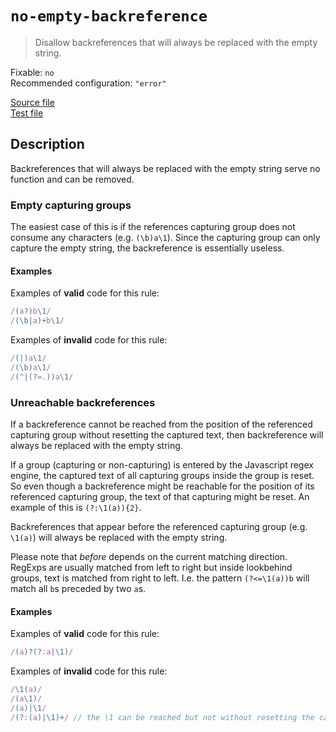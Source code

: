 # `no-empty-backreference`

> Disallow backreferences that will always be replaced with the empty string.

Fixable: `no` <br> Recommended configuration: `"error"`

<!-- prettier-ignore -->
[Source file](https://github.com/RunDevelopment/eslint-plugin-clean-regex/blob/master/lib/rules/no-empty-backreference.js) <br> [Test file](https://github.com/RunDevelopment/eslint-plugin-clean-regex/blob/master/tests/lib/rules/no-empty-backreference.js)

## Description

Backreferences that will always be replaced with the empty string serve no
function and can be removed.

### Empty capturing groups

The easiest case of this is if the references capturing group does not consume
any characters (e.g. `(\b)a\1`). Since the capturing group can only capture the
empty string, the backreference is essentially useless.

#### Examples

Examples of **valid** code for this rule:

<!-- prettier-ignore -->
```js
/(a?)b\1/
/(\b|a)+b\1/
```

Examples of **invalid** code for this rule:

<!-- prettier-ignore -->
```js
/(|)a\1/
/(\b)a\1/
/(^|(?=.))a\1/
```

### Unreachable backreferences

If a backreference cannot be reached from the position of the referenced
capturing group without resetting the captured text, then backreference will
always be replaced with the empty string.

If a group (capturing or non-capturing) is entered by the Javascript regex
engine, the captured text of all capturing groups inside the group is reset. So
even though a backreference might be reachable for the position of its
referenced capturing group, the text of that capturing might be reset. An
example of this is `(?:\1(a)){2}`.

Backreferences that appear before the referenced capturing group (e.g. `\1(a)`)
will always be replaced with the empty string.

Please note that _before_ depends on the current matching direction. RegExps are
usually matched from left to right but inside lookbehind groups, text is matched
from right to left. I.e. the pattern `(?<=\1(a))b` will match all `b`s preceded
by two `a`s.

#### Examples

Examples of **valid** code for this rule:

<!-- prettier-ignore -->
```js
/(a)?(?:a|\1)/
```

Examples of **invalid** code for this rule:

<!-- prettier-ignore -->
```js
/\1(a)/
/(a\1)/
/(a)|\1/
/(?:(a)|\1)+/ // the \1 can be reached but not without resetting the captured text
```
